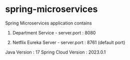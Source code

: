 # spring-microservices
Spring Microservices application contains

1) Department Service - server.port : 8080

2) Netflix Eureka Server - server.port : 8761 (default port)

Java Version : 17
Spring Cloud Version : 2023.0.1


